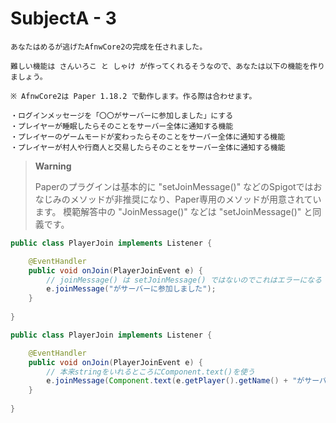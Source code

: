 # SubjectA - 3

``` 
あなたはめるが逃げたAfnwCore2の完成を任されました。

難しい機能は さんいろこ と しゃけ が作ってくれるそうなので、あなたは以下の機能を作りましょう。

※ AfnwCore2は Paper 1.18.2 で動作します。作る際は合わせます。

・ログインメッセージを「〇〇がサーバーに参加しました」にする
・プレイヤーが睡眠したらそのことをサーバー全体に通知する機能
・プレイヤーのゲームモードが変わったらそのことをサーバー全体に通知する機能
・プレイヤーが村人や行商人と交易したらそのことをサーバー全体に通知する機能
```

> **Warning**
> 
> Paperのプラグインは基本的に "setJoinMessage()" などのSpigotではおなじみのメソッドが非推奨になり、Paper専用のメソッドが用意されています。
> 模範解答中の "JoinMessage()" などは "setJoinMessage()" と同義です。
```java
public class PlayerJoin implements Listener {

    @EventHandler
    public void onJoin(PlayerJoinEvent e) {
        // joinMessage() は setJoinMessage() ではないのでこれはエラーになる
        e.joinMessage("がサーバーに参加しました");
    }
    
}
```

```java
public class PlayerJoin implements Listener {

    @EventHandler
    public void onJoin(PlayerJoinEvent e) {
        // 本来stringをいれるところにComponent.text()を使う
        e.joinMessage(Component.text(e.getPlayer().getName() + "がサーバーに参加しました"));
    }
    
}
```

